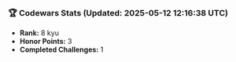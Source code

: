 ### 🏆 Codewars Stats (Updated: 2025-05-12 12:16:38 UTC)

- **Rank:** 8 kyu
- **Honor Points:** 3
- **Completed Challenges:** 1
